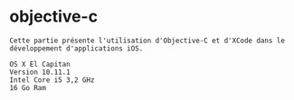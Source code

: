 # objective-c
```
Cette partie présente l'utilisation d'Objective-C et d'XCode dans le développement d'applications iOS.
```
    OS X El Capitan
    Version 10.11.1
    Intel Core i5 3,2 GHz
    16 Go Ram